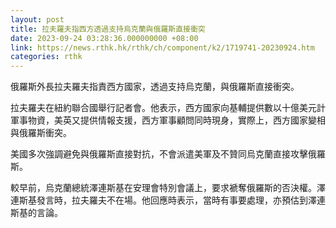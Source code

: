 ```yaml
---
layout: post
title: 拉夫羅夫指西方透過支持烏克蘭與俄羅斯直接衝突
date: 2023-09-24 03:28:36.000000000 +08:00
link: https://news.rthk.hk/rthk/ch/component/k2/1719741-20230924.htm
categories: rthk
---
```


俄羅斯外長拉夫羅夫指責西方國家，透過支持烏克蘭，與俄羅斯直接衝突。

拉夫羅夫在紐約聯合國舉行記者會。他表示，西方國家向基輔提供數以十億美元計軍事物資，美英又提供情報支援，西方軍事顧問同時現身，實際上，西方國家變相與俄羅斯衝突。

美國多次強調避免與俄羅斯直接對抗，不會派遣美軍及不贊同烏克蘭直接攻擊俄羅斯。

較早前，烏克蘭總統澤連斯基在安理會特別會議上，要求褫奪俄羅斯的否決權。澤連斯基發言時，拉夫羅夫不在場。他回應時表示，當時有事要處理，亦預估到澤連斯基的言論。
